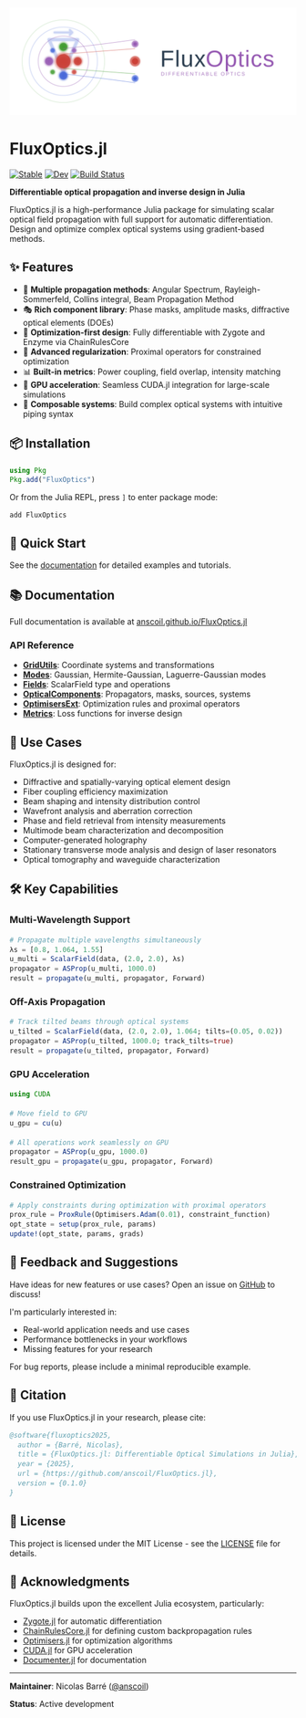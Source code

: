 <p align="center">
  <img src="logo_large.svg" alt="FluxOptics.jl" width="600"/>
</p>

# FluxOptics.jl

[![Stable](https://img.shields.io/badge/docs-stable-blue.svg)](https://anscoil.github.io/FluxOptics.jl/stable/)
[![Dev](https://img.shields.io/badge/docs-dev-blue.svg)](https://anscoil.github.io/FluxOptics.jl/dev/)
[![Build Status](https://github.com/anscoil/FluxOptics.jl/actions/workflows/CI.yml/badge.svg?branch=main)](https://github.com/anscoil/FluxOptics.jl/actions/workflows/CI.yml?query=branch%3Amain)

**Differentiable optical propagation and inverse design in Julia**

FluxOptics.jl is a high-performance Julia package for simulating scalar optical field propagation with full support for automatic differentiation. Design and optimize complex optical systems using gradient-based methods.

## ✨ Features

- 🌊 **Multiple propagation methods**: Angular Spectrum, Rayleigh-Sommerfeld, Collins integral, Beam Propagation Method
- 🎭 **Rich component library**: Phase masks, amplitude masks, diffractive optical elements (DOEs)
- 🎯 **Optimization-first design**: Fully differentiable with Zygote and Enzyme via ChainRulesCore
- 🔧 **Advanced regularization**: Proximal operators for constrained optimization
- 📊 **Built-in metrics**: Power coupling, field overlap, intensity matching
- 🚀 **GPU acceleration**: Seamless CUDA.jl integration for large-scale simulations
- 🧩 **Composable systems**: Build complex optical systems with intuitive piping syntax

## 📦 Installation

```julia
using Pkg
Pkg.add("FluxOptics")
```

Or from the Julia REPL, press `]` to enter package mode:
```
add FluxOptics
```

## 🚀 Quick Start

See the [documentation](https://anscoil.github.io/FluxOptics.jl/stable/) for detailed examples and tutorials.

## 📚 Documentation

Full documentation is available at [anscoil.github.io/FluxOptics.jl](https://anscoil.github.io/FluxOptics.jl/stable/)

### API Reference

- **[GridUtils](https://anscoil.github.io/FluxOptics.jl/stable/api/gridutils/)**: Coordinate systems and transformations
- **[Modes](https://anscoil.github.io/FluxOptics.jl/stable/api/modes/)**: Gaussian, Hermite-Gaussian, Laguerre-Gaussian modes
- **[Fields](https://anscoil.github.io/FluxOptics.jl/stable/api/fields/)**: ScalarField type and operations
- **[OpticalComponents](https://anscoil.github.io/FluxOptics.jl/stable/api/optical_components/)**: Propagators, masks, sources, systems
- **[OptimisersExt](https://anscoil.github.io/FluxOptics.jl/stable/api/optimisers/)**: Optimization rules and proximal operators
- **[Metrics](https://anscoil.github.io/FluxOptics.jl/stable/api/metrics/)**: Loss functions for inverse design

## 🎯 Use Cases

FluxOptics.jl is designed for:

- Diffractive and spatially-varying optical element design
- Fiber coupling efficiency maximization  
- Beam shaping and intensity distribution control
- Wavefront analysis and aberration correction
- Phase and field retrieval from intensity measurements
- Multimode beam characterization and decomposition
- Computer-generated holography
- Stationary transverse mode analysis and design of laser resonators
- Optical tomography and waveguide characterization

## 🛠️ Key Capabilities

### Multi-Wavelength Support

```julia
# Propagate multiple wavelengths simultaneously
λs = [0.8, 1.064, 1.55]
u_multi = ScalarField(data, (2.0, 2.0), λs)
propagator = ASProp(u_multi, 1000.0)
result = propagate(u_multi, propagator, Forward)
```

### Off-Axis Propagation

```julia
# Track tilted beams through optical systems
u_tilted = ScalarField(data, (2.0, 2.0), 1.064; tilts=(0.05, 0.02))
propagator = ASProp(u_tilted, 1000.0; track_tilts=true)
result = propagate(u_tilted, propagator, Forward)
```

### GPU Acceleration

```julia
using CUDA

# Move field to GPU
u_gpu = cu(u)

# All operations work seamlessly on GPU
propagator = ASProp(u_gpu, 1000.0)
result_gpu = propagate(u_gpu, propagator, Forward)
```

### Constrained Optimization

```julia
# Apply constraints during optimization with proximal operators
prox_rule = ProxRule(Optimisers.Adam(0.01), constraint_function)
opt_state = setup(prox_rule, params)
update!(opt_state, params, grads)
```

## 🤝 Feedback and Suggestions

Have ideas for new features or use cases? Open an issue on [GitHub](https://github.com/anscoil/FluxOptics.jl/issues) to discuss!

I'm particularly interested in:
- Real-world application needs and use cases
- Performance bottlenecks in your workflows
- Missing features for your research

For bug reports, please include a minimal reproducible example.

## 📝 Citation

If you use FluxOptics.jl in your research, please cite:

```bibtex
@software{fluxoptics2025,
  author = {Barré, Nicolas},
  title = {FluxOptics.jl: Differentiable Optical Simulations in Julia},
  year = {2025},
  url = {https://github.com/anscoil/FluxOptics.jl},
  version = {0.1.0}
}
```

## 📄 License

This project is licensed under the MIT License - see the [LICENSE](LICENSE) file for details.

## 🙏 Acknowledgments

FluxOptics.jl builds upon the excellent Julia ecosystem, particularly:
- [Zygote.jl](https://github.com/FluxML/Zygote.jl) for automatic differentiation
- [ChainRulesCore.jl](https://github.com/JuliaDiff/ChainRulesCore.jl) for defining custom backpropagation rules
- [Optimisers.jl](https://github.com/FluxML/Optimisers.jl) for optimization algorithms
- [CUDA.jl](https://github.com/JuliaGPU/CUDA.jl) for GPU acceleration
- [Documenter.jl](https://github.com/JuliaDocs/Documenter.jl) for documentation

---

**Maintainer**: Nicolas Barré ([@anscoil](https://github.com/anscoil))

**Status**: Active development
